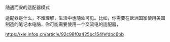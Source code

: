 随遇而安的适配器模式

适配器是什么，不难理解，生活中也随处可见。比如，你需要在欧洲国家使用美国制造的笔记本电脑，你可能需要使用一个交流电的适配器，





https://xie.infoq.cn/article/92c98f0a425bc154fefdbc6bb